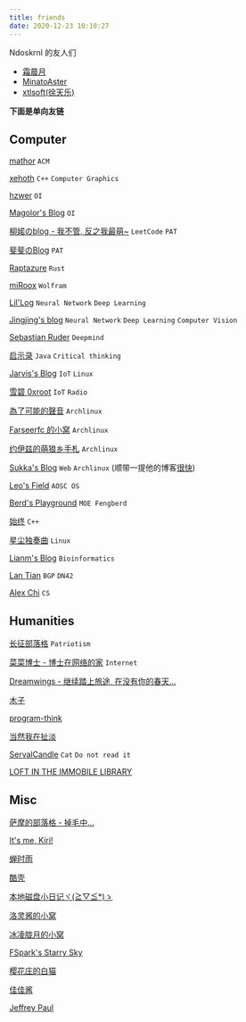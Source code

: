 ```yaml
---
title: friends
date: 2020-12-23 10:10:27
---
```


Ndoskrnl 的友人们

* [霜晨月](https://shuangchenyue.top)
* [MinatoAster](http://minatoaster.github.io)
* [xtlsoft(徐天乐)](https://www.xtlsoft.top)

**下面是单向友链**

## Computer

[mathor](https://wmathor.com/) `ACM`

[xehoth](https://blog.xehoth.cc/) `C++` `Computer Graphics`

[hzwer](http://hzwer.com/) `OI`

[Magolor's Blog](https://magolor.cn/) `OI`

[柳婼のblog - 我不管, 反之我最萌~](https://www.liuchuo.net/) `LeetCode` `PAT`

[斐斐のBlog](https://www.mmuaa.com/) `PAT`

[Raptazure](https://raptazure.github.io/) `Rust`

[miRoox](https://miroox.github.io/blog/) `Wolfram`

[Lil'Log](https://lilianweng.github.io/lil-log/) `Neural Network` `Deep Learning`

[Jingjing's blog](https://angericky.github.io/) `Neural Network` `Deep Learning` `Computer Vision`

[Sebastian Ruder](https://ruder.io/) `Deepmind`

[启示录](https://joybean.org) `Java` `Critical thinking`

[Jarvis's Blog](https://www.jarvisw.com/) `IoT` `Linux`

[雪碧 0xroot](https://cn0xroot.com/) `IoT` `Radio`

[為了可能的聲音](https://blog.rex-tsou.com/) `Archlinux`

[Farseerfc 的小窝](http://farseerfc.me/zhs/) `Archlinux`

[约伊兹的萌狼乡手札](https://blog.yoitsu.moe/) `Archlinux`

[Sukka's Blog](https://blog.skk.moe/) `Web` `Archlinux` (顺带一提他的博客[很快](https://github.com/ppoffice/hexo-theme-icarus/issues/822))

[Leo's Field](https://szclsya.me/) `AOSC OS`

[Berd's Playground](https://blog.berd.moe/) `MOE Fengberd`

[始终](https://liam.page/) `C++`

[星尘独奏曲](https://www.starduster.me/) `Linux`

[Lianm's Blog](https://ming-lian.github.io/) `Bioinformatics`

[Lan Tian](https://lantian.pub/) `BGP` `DN42`

[Alex Chi](https://www.skyzh.dev/) `CS`

## Humanities

[长征部落格](https://www.cz5h.com/) `Patriotism`

[菜菜博士 - 博士在网络的家](https://microcai.org/) `Internet`

[Dreamwings - 继续踏上旅途, 在没有你的春天...](https://www.dreamwings.cn/)

[木子](https://blog.502.li/)

[program-think](https://program-think.blogspot.com/)

[当然我在扯淡](http://www.yinwang.org/)

[ServalCandle](https://servalcandle.github.io/) `Cat` `Do not read it`

[LOFT IN THE IMMOBILE LIBRARY](https://librarian.mukiyu.moe/)

## Misc

[萨摩的部落格 - 掉毛中...](https://i-meto.com/)

[It's me, Kiri!](https://kirikira.moe/)

[蝉时雨](https://chanshiyu.com/)

[酷壳](https://coolshell.cn/)

[本地磁盘小日记ヾ(≧▽≦*)ゝ](http://ohayou.aimo.moe/)

[洛灵酱的小窝](https://blog.luoling8192.top/)

[冰凌胧月的小窝](https://imiku.me/)

[FSpark's Starry Sky](https://www.cnblogs.com/StarSpark)

[樱花庄的白猫](https://2heng.xin/)

[佳佳酱](https://luojia.me/)

[Jeffrey Paul](https://sneak.berlin/)